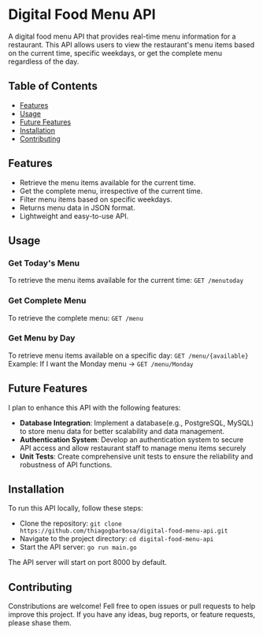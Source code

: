 # Digital Food Menu API

A digital food menu API that provides real-time menu information for a restaurant. This API allows users to view the restaurant's menu items based on the current time, specific weekdays, or get the complete menu regardless of the day.

## Table of Contents

- [Features](#features)
- [Usage](#usage)
- [Future Features](#future-features)
- [Installation](#installation)
- [Contributing](#contributing)
  
## Features

- Retrieve the menu items available for the current time.
- Get the complete menu, irrespective of the current time.
- Filter menu items based on specific weekdays.
- Returns menu data in JSON format.
- Lightweight and easy-to-use API.

## Usage

### Get Today's Menu

To retrieve the menu items available for the current time: `GET /menutoday`

### Get Complete Menu

To retrieve the complete menu: `GET /menu`

### Get Menu by Day

To retrieve menu items available on a specific day: `GET /menu/{available}`
Example: If I want the Monday menu -> `GET /menu/Monday`

## Future Features

I plan to enhance this API with the following features:

- **Database Integration**: Implement a database(e.g., PostgreSQL, MySQL) to store menu data for better scalability and data management.
- **Authentication System**: Develop an authentication system to secure API access and allow restaurant staff to manage menu items securely
- **Unit Tests**: Create comprehensive unit tests to ensure the reliability and robustness of API functions.

## Installation

To run this API locally, follow these steps:

- Clone the repository: `git clone https://github.com/thiagogbarbosa/digital-food-menu-api.git`
- Navigate to the project directory: `cd digital-food-menu-api`
- Start the API server: `go run main.go`

The API server will start on port 8000 by default.

## Contributing

Constributions are welcome! Fell free to open issues or pull requests to help improve this project. If you have any ideas, bug reports, or feature requests, please shase them.


